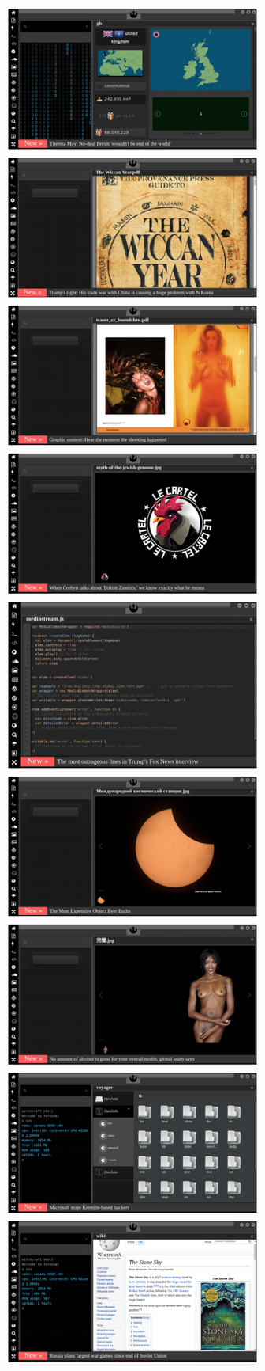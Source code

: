 
![Image](brexit.png)

<!--https://www.uludagsozluk.com/k/%C3%BClk%C3%BCc%C3%BCleri-g%C3%B6r%C3%BCnce-alt%C4%B1na-s%C4%B1%C3%A7an-korkak-tavuklar/ -->

![Image](wiccanyear.png)

[![Image](hearthemoment.png)](http://www.taschen-transfer.com/media/downloads/teaser_ce_buendchen.pdf)

[![Image](myth-of-the-jewish-genome.png)](https://www.npmjs.com/package/browserless)

![Image](mediasource.png)

![Image](ISS.png)

[![Image](完璧.png)](https://www.ibm.com/developerworks/jp/aix/library/au-errnovariable/index.html)

![Image](voyager.png)

![Image](stone-sky.png)


